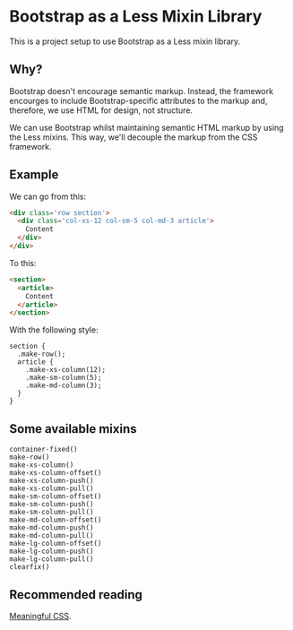 # Bootstrap as a Less Mixin Library

This is a project setup to use Bootstrap as a Less mixin library. 

## Why?

Bootstrap doesn't encourage semantic markup. Instead, the framework encourges to 
include Bootstrap-specific attributes to the markup and, therefore, we use HTML
for design, not structure.  

We can use Bootstrap whilst maintaining semantic HTML markup by using the Less 
mixins. This way, we'll decouple the markup from the CSS framework.

## Example 

We can go from this: 

```html
<div class='row section'>
  <div class='col-xs-12 col-sm-5 col-md-3 article'>
    Content
  </div>
</div>
````

To this: 

```html
<section>
  <article>
    Content
  </article>
</section>
```

With the following style: 

```less
section {
  .make-row();
  article {
    .make-xs-column(12);
    .make-sm-column(5);
    .make-md-column(3);
  }
}
```

## Some available mixins

```
container-fixed()
make-row()
make-xs-column()
make-xs-column-offset()
make-xs-column-push()
make-xs-column-pull()
make-sm-column-offset()
make-sm-column-push()
make-sm-column-pull()
make-md-column-offset()
make-md-column-push()
make-md-column-pull()
make-lg-column-offset()
make-lg-column-push()
make-lg-column-pull()
clearfix()
```

## Recommended reading

[Meaningful CSS](http://alistapart.com/article/meaningful-css-style-like-you-mean-it). 